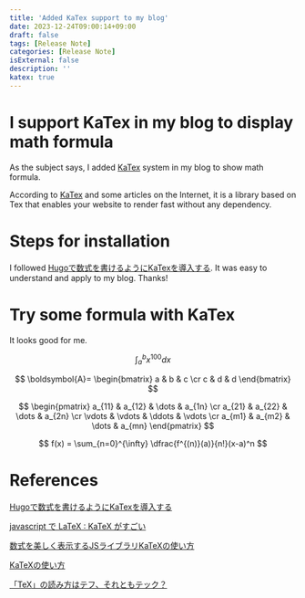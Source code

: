 ```yaml
---
title: 'Added KaTex support to my blog'
date: 2023-12-24T09:00:14+09:00
draft: false
tags: [Release Note]
categories: [Release Note]
isExternal: false
description: ''
katex: true
---
```


# I support KaTex in my blog to display math formula

As the subject says, I added [KaTex](https://katex.org/) system in my blog to show math formula.

According to [KaTex](https://katex.org/) and some articles on the Internet, it is a library based on Tex that enables your website to render fast without any dependency. 



# Steps for installation

I followed [Hugoで数式を書けるようにKaTexを導入する](https://blog.takanabe.tokyo/2023/02/08c885eb-04d0-468d-b710-ca1b6d0b3c92/). It was easy to understand and apply to my blog. Thanks!

# Try some formula with KaTex

It looks good for me.

$$
\int_{a}^{b} x^{100} dx
$$

$$
\boldsymbol{A}=
\begin{bmatrix}
   a & b & c \cr
   c & d & d
\end{bmatrix}
$$

$$
\begin{pmatrix} 
  a_{11} & a_{12} & \dots  & a_{1n} \cr
  a_{21} & a_{22} & \dots  & a_{2n} \cr
  \vdots & \vdots & \ddots & \vdots \cr
  a_{m1} & a_{m2} & \dots  & a_{mn}
\end{pmatrix}
$$

$$
f(x) = \sum_{n=0}^{\infty} \dfrac{f^{(n)}(a)}{n!}(x-a)^n
$$


# References

[Hugoで数式を書けるようにKaTexを導入する](https://blog.takanabe.tokyo/2023/02/08c885eb-04d0-468d-b710-ca1b6d0b3c92/)

[javascript で LaTeX : KaTeX がすごい](https://lesguillemets.github.io/blog/2014/09/18/katex0.html)

[数式を美しく表示するJSライブラリKaTeXの使い方](https://toach.biz/blog/getting-started-with-katex/)

[KaTeXの使い方](https://manabitimes.jp/katex)

[「TeX」の読み方はテフ、それともテック？](http://www.kksanshusha.jp/booklab/archives/1184)

